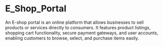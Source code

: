 # E_Shop_Portal
An E-shop portal is an online platform that allows businesses to sell products or services directly to consumers. It features product listings, shopping cart functionality, secure payment gateways, and user accounts, enabling customers to browse, select, and purchase items easily.
